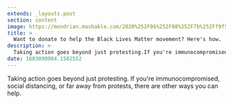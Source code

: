 ```yaml
--- 
extends: _layouts.post 
section: content 
image: https://mondrian.mashable.com/2020%252F06%252F08%252F7b%252Ff9f5e5933c174745aefeae82e14713ae.c2011.png%252F1200x630.png?signature=h2vVb352YTOQSyhQt4bpNKOCfPU= 
title: > 
  Want to donate to help the Black Lives Matter movement? Here's how. 
description: > 
  Taking action goes beyond just protesting.If you're immunocompromised, social distancing, or far away from protests, there are other ways you can help. 
date: 1603090904.1502552 
--- 
```

<div><p>Taking action goes beyond just protesting. If you're immunocompromised, social distancing, or far away from protests, there are other ways you can help.&#160;</p>
</div>